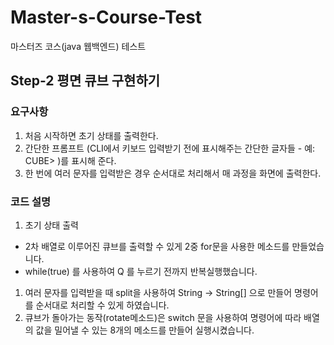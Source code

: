 # Master-s-Course-Test
마스터즈 코스(java 웹백엔드) 테스트

## Step-2 평면 큐브 구현하기

### 요구사항

1. 처음 시작하면 초기 상태를 출력한다.
2. 간단한 프롬프트 (CLI에서 키보드 입력받기 전에 표시해주는 간단한 글자들 - 예: CUBE> )를 표시해 준다.
3. 한 번에 여러 문자를 입력받은 경우 순서대로 처리해서 매 과정을 화면에 출력한다.

### 코드 설명

1. 초기 상태 출력

- 2차 배열로 이루어진 큐브를 출력할 수 있게 2중 for문을 사용한 메소드를 만들었습니다.
- while(true) 를 사용하여 Q 를 누르기 전까지 반복실행했습니다.

1. 여러 문자를 입력받을 때 split을 사용하여 String -> String[] 으로 만들어 명령어를 순서대로 처리할 수 있게 하였습니다.
2. 큐브가 돌아가는 동작(rotate메소드)은 switch 문을 사용하여 명령어에 따라 배열의 값을 밀어낼 수 있는 8개의 메소드를 만들어 실행시켰습니다.
